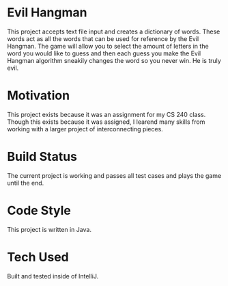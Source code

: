 # Evil Hangman
This project accepts text file input and creates a dictionary of words. These words act as all the words that can be used for reference by the Evil Hangman. The game will allow you to select the amount of letters in the word you would like to guess and then each guess you make the Evil Hangman algorithm sneakily changes the word so you never win. He is truly evil.
# Motivation
This project exists because it was an assignment for my CS 240 class. Though this exists because it was assigned, I learend many skills from working with a larger project of interconnecting pieces.

# Build Status
The current project is working and passes all test cases and plays the game until the end.

# Code Style
This project is written in Java.

# Tech Used
Built and tested inside of IntelliJ.
